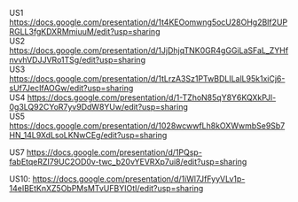 US1 https://docs.google.com/presentation/d/1t4KEOomwng5ocU28OHg2Blf2UPRGLL3fgKDXRMmiuuM/edit?usp=sharing  
US2 https://docs.google.com/presentation/d/1JjDhjqTNK0GR4gGGiLaSFaL_ZYHfnvvhVDJJVRo1TSg/edit?usp=sharing  
US3 https://docs.google.com/presentation/d/1tLrzA3Sz1PTwBDLILalL95k1xiCj6-sUf7JecIfAOGw/edit?usp=sharing     
US4 https://docs.google.com/presentation/d/1-TZhoN85qY8Y6KQXkPJl-0g3LQ92CYoR7yv9DdW8YUw/edit?usp=sharing     
US5 https://docs.google.com/presentation/d/1028wcwwfLh8kOXWwmbSe9Sb7HN_14L9XdLsoLKNwCEg/edit?usp=sharing

US7 https://docs.google.com/presentation/d/1PQsp-fabEtqeRZI79UC2OD0v-twc_b20vYEVRXp7ui8/edit?usp=sharing

US10: https://docs.google.com/presentation/d/1iWl7JfFyyVLv1p-14eIBEtKnXZ5ObPMsMTvUFBYIOtI/edit?usp=sharing
